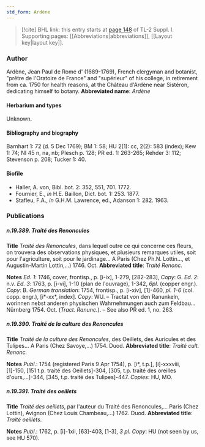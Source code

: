 ```yaml
---
std_form: Ardène
---
```


> [!cite] BHL link: this entry starts at [page 148](https://www.biodiversitylibrary.org/page/33264875) of TL-2 Suppl. I.
> Supporting pages: [[Abbreviations|abbreviations]], [[Layout key|layout key]].

### Author

Ardène, Jean Paul de Rome d' (1689-1769), French clergyman and botanist, "prêtre de l'Oratoire de France" and "supérieur" of his college, in retirement from ca. 1750 for health reasons, at the Château d'Ardène near Sistéron, dedicating himself to botany. 
**Abbreviated name**: *Ardène*

#### Herbarium and types

Unknown.

#### Bibliography and biography

Barnhart 1: 72 (d. 5 Dec 1769); BM 1: 58; HU 2(1): cc, 2(2): 583 (index); Kew 1: 74; NI 45 n, na, nb; Plesch p. 128; PR ed. 1: 263-265; Rehder 3: 112; Stevenson p. 208; Tucker 1: 40.

#### Biofile

- Haller, A. von, Bibl. bot. 2: 352, 551, 701. 1772.
- Fournier, E., *in* H.E. Baillon, Dict. bot. 1: 253. 1877.
- Stafleu, F.A., *in* G.H.M. Lawrence, ed., Adanson 1: 282. 1963.

### Publications

##### n.19.389. Traité des Renoncules

**Title**
*Traité des Renoncules*, dans lequel outre ce qui concerne ces fleurs, on trouvera des observations physiques, et plusieurs remarques utiles, soit pour l'agriculture, soit pour le jardinage... A Paris (Chez Ph.N. Lottin..., et Augustin-Martin Lottin,...) 1746. Oct.
**Abbreviated title**: *Traité Renonc.*

**Notes**
*Ed. 1*: 1746, cover, frontisp., p. \[i-ix\], 1-279, \[282-283\], *Copy*: G.
*Ed. 2*: n.v.
*Ed. 3*: 1763, p. \[i-vi\], 1-10 (plan de l'ouvrage), 1-342, *6pl*. (copper engr.). *Copy*: B.
*German translation*: 1754, frontisp., p. \[i-xiv\], \[1\]-460, *pl. 1-6* (col. copp. engr.), \[i\*-xx\*, index\]. *Copy*: WU. – Tractat von den Ranunkeln, worinnen nebst anderen physischen Wahrnehmungen auch zum Feldbau... Nürnberg 1754. Oct. (*Tract. Ranunc.*). – See also PR ed. 1, no. 263.

##### n.19.390. Traité de la culture des Renoncules

**Title**
*Traité de la culture des Renoncules*, des Oeillets, des Auricules et des Tulipes... A Paris (Chez Savoye,...) 1754. Duod.
**Abbreviated title**: *Traité cult. Renonc.*

**Notes**
*Publ*.: 1754 (registered Paris 9 Apr 1754), p. \[i\*, t.p.\], \[i\]-xxxviii, \[1\]-150, \[151 t.p. traité des Oeillets\]-304, \[305, t.p. traité des oreilles d'ours,...\]-344, \[345, t.p. traité des Tulipes\]-447.
*Copies*: HU, MO.

##### n.19.391. Traité des oeillets

**Title**
*Traité des oeillets*, par l'auteur du Traité des Renoncules,... Paris (Chez Lottin), Avignon (Chez Louis Chambeau,...) 1762. Duod.
**Abbreviated title**: *Traité oeillets*.

**Notes**
*Publ*.: 1762, p. \[i\]-1xii, \[63\]-403, \[1-3\], *3 pl. Copy*: HU (not seen by us, see HU 570).


